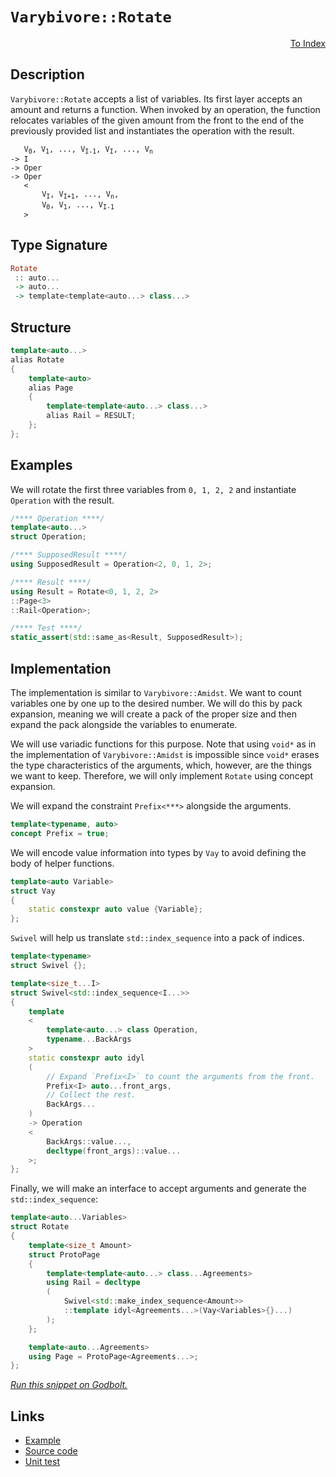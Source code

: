 <!-- Copyright 2024 Feng Mofan
SPDX-License-Identifier: Apache-2.0 -->

# `Varybivore::Rotate`

<p style='text-align: right;'><a href="../../../facilities/metafunctions.md#varybivore-rotate">To Index</a></p>

## Description

`Varybivore::Rotate` accepts a list of variables.
Its first layer accepts an amount and returns a function.
When invoked by an operation, the function relocates variables of the given amount from the front to the end of the previously provided list and instantiates the operation with the result.

<pre><code>   V<sub>0</sub>, V<sub>1</sub>, ..., V<sub>I-1</sub>, V<sub>I</sub>, ..., V<sub>n</sub>
-> I
-> Oper
-> Oper
   &lt;
       V<sub>I</sub>, V<sub>I+1</sub>, ..., V<sub>n</sub>,
       V<sub>0</sub>, V<sub>1</sub>, ..., V<sub>I-1</sub>
   &gt;</code></pre>

## Type Signature

```Haskell
Rotate
 :: auto...
 -> auto...
 -> template<template<auto...> class...>
```

## Structure

```C++
template<auto...>
alias Rotate
{
    template<auto>
    alias Page
    {
        template<template<auto...> class...>
        alias Rail = RESULT;
    };
};
```

## Examples

We will rotate the first three variables from `0, 1, 2, 2` and instantiate `Operation` with the result.

```C++
/**** Operation ****/
template<auto...>
struct Operation;

/**** SupposedResult ****/
using SupposedResult = Operation<2, 0, 1, 2>;

/**** Result ****/
using Result = Rotate<0, 1, 2, 2>
::Page<3>
::Rail<Operation>;

/**** Test ****/
static_assert(std::same_as<Result, SupposedResult>);
```

## Implementation

The implementation is similar to `Varybivore::Amidst`.
We want to count variables one by one up to the desired number.
We will do this by pack expansion, meaning we will create a pack of the proper size and then expand the pack alongside the variables to enumerate.

We will use variadic functions for this purpose.
Note that using `void*` as in the implementation of `Varybivore::Amidst` is impossible since `void*` erases the type characteristics of the arguments, which, however, are the things we want to keep.
Therefore, we will only implement `Rotate` using concept expansion.

We will expand the constraint `Prefix<***>` alongside the arguments.

```C++
template<typename, auto>
concept Prefix = true;
```

We will encode value information into types by `Vay` to avoid defining the body of helper functions.

```C++
template<auto Variable>
struct Vay
{
    static constexpr auto value {Variable};
};
```

`Swivel` will help us translate `std::index_sequence` into a pack of indices.

```C++
template<typename>
struct Swivel {};

template<size_t...I>
struct Swivel<std::index_sequence<I...>>
{
    template
    <
        template<auto...> class Operation,
        typename...BackArgs
    >
    static constexpr auto idyl
    (
        // Expand `Prefix<I>` to count the arguments from the front.
        Prefix<I> auto...front_args,
        // Collect the rest.
        BackArgs...
    )
    -> Operation
    <
        BackArgs::value...,
        decltype(front_args)::value...
    >;
};
```

Finally, we will make an interface to accept arguments and generate the `std::index_sequence`:

```C++
template<auto...Variables>
struct Rotate
{
    template<size_t Amount>
    struct ProtoPage
    {
        template<template<auto...> class...Agreements>
        using Rail = decltype
        (
            Swivel<std::make_index_sequence<Amount>>
            ::template idyl<Agreements...>(Vay<Variables>{}...)
        );
    };

    template<auto...Agreements>
    using Page = ProtoPage<Agreements...>;
};
```

[*Run this snippet on Godbolt.*](https://godbolt.org/#z:OYLghAFBqd5QCxAYwPYBMCmBRdBLAF1QCcAaPECAMzwBtMA7AQwFtMQByARg9KtQYEAysib0QXACx8BBAKoBnTAAUAHpwAMvAFYTStJg1DIApACYAQuYukl9ZATwDKjdAGFUtAK4sGIAKwAzKSuADJ4DJgAcj4ARpjEIAAcwQAOqAqETgwe3r4BaRlZAuGRMSzxiSm2mPaOAkIETMQEuT5%2BQTV12Y3NBKXRcQnJwQpNLW35nWN9A%2BWVIwCUtqhexMjsHAD0AFR7%2BweHRztbJhoAgrv7ANQAIpiprozIeJgK1wenF1fHv4df5zOgLMgQiyG8WGuJkCbi8jlohAAntDsEDzKCGOCvJDoW5kGN0FgqCi0d8DtdlMRMDRVB99gCCJgWKkDIzcQREY9mGxSNcmHDUCSLmhMQ8CBSqTSoYFbtcCMQvJhoVYLkCfjtrgA1JiIul7BlMllMNkw/lELXNPBMWL0IXnMYKhwW5GqgDsFmuM0cyGuIrGmFUqWIfIF1wAbmJFVD3driFabUrXbdldHk4EVYCyX9s581eSAJLM%2BhsQTG7J6k55nPVgFVvbXIQAdzwYdqFYNReNSphHK5rG7qIuDq8TqbLbbJndk7TGaBjM7JrcmQAXpgAPoEAB02/zduHo%2BbrdouIJIBAESwqjXSgAjorRbj89vNyTAoPAVOLtdv3LDaylV%2BP64kCP6gb%2BC7dm4ZqoM%2BKK%2BgYCjvAA8o8xBlgIpAgWB369ow/bPhYTDIAA1ucxDAAoWHfnaoFengPp%2BoygbBtB1x4OgiLHoB34QFRYFbFs1zYIGhjoFCABsGiUtSeCqI%2BJKSXKqC%2BqsghyggmB8uRPiMAQ7xUMQqAsOpmkGbIL7cWB0k0vJb4hkQz5mYIa7NBRmGWaBAnXLkdQmdcVJjBZ5zYd%2BhEkWRFGwZZix8QAtHBKEJOhDB8cBHk/mFpHkQoZ4Rt4mDPu5wUhVg4K4dQhnOa5CiLLlkYFduqVvsqaJJi1qpZvWABKqBNIy7Zzn%2BXa4tBz6xvG9CUc1Q7yiO4o9X1AEfhmoHzkai4ruu4rnCwqkEDRP77uKlK9agyhMMAS2gZOK0hWt/7skNi6jY1dngkwiHPucwBUkyulTe%2BIXXF4mRGNcXVMHQ0qyqVtC4XxoG8el2FjkeJ4EOgZ4sEwxHrheAbXpgd7PJBO17a%2BgNAz%2BZ73V2bEcceMLfb9JZ6bBb4QNqyIwuN1qTSSU5Js%2BMXI9cMXpqlbUSx1xU4U9kEvZuzOYH9ggA3xIMRMAFIXZp0KyidRDnZduLK6rbOvai0sfjOpKXNW/x1hqwmsCymm5p1DuVjL6rXIlaH1AwA0XLTz0Cuz75HX7qHJe1mb2zcQheKk6RKOgXVvF4cPB%2Bcmtg0nKcZJg6eZ9n%2BvR0lge4mYvIaLyXC8mYr6zp74Ol%2BKHu56D2sZwoWfiuXC3DTCdfXA31w1xPdpnsbkGBNPIAQ3QuL%2B7HzXW071wACpvB39JAnRyAuYhCQEBAp4gAo/bH7ivf97yBep8Xd9wyi4sWBwyy0Jw/i8H4HBaFIKgTgbhrDWE9KsdYesQQ8FIAQTQn9ljEQCJITcGgkhmDMAATiwVwfw6CkhcFdK6aQ38OCSF4CwCQGg67/0AcAjgvAcp13gQAz%2BpA4CwBgIgEAqwCCpDhOQSgaBmR0ASFEfsnBVBJHErFcSkhrjAGQD6KQm4zC8GLoQEg7E9D8EECIMQ7ApAyEEIoFQ6g2GkF0A3RsaFUicB4F/H%2Bf8EFAM4EhOEAjxSoCoNcaRsj5GKOUWPVBZhrgQA8KI%2BgwZ0RcEWLwVhWhlgQCQCI1IYiyAUAgGkjJIBgBSBrjQOGCQcoQFiK42IERmiIgcbwSpzBiCIiQrEbQmAHC1NICI1mSEGC0BqZYrAsQvDACgrQWgOVuC8CwNjIw4gBl4CpA4ccEzAEBjaXCTYsCIiMjIYAhEsQ0KNI8FgVx8o8BUMmaQVsxBYhF3uDM4ACIjAIOWFQAwFFNSvEbIlf%2BsC9HCFEOIYx/yzFqFcdY/QhhjBgMsPoPAsQcqQGWKgVIgcJmxQJPrUwlhrBmHodcuMWBEUQGWHYNpgcXAMHcJ4doegwgREGBUYYDdU7FByDS/ILKiiBzmEMRIDcyVLIaOMVoHK/ACtqOSnoIreVMv5bYEVkxxUKtmAy%2BYzLSWQI2BIJxHBf6kDobwBhfiZFyIUUolRoTwm4C0TEmB8S4EvOWBpJgWBEgktIMgyQgRNxYMCCQjQkgzCSEkhofw4ksH6E4BQ0gVDAhcE3OJLg4kkhYMIeJfwkg8F%2BvEga1xDCmEgBYS8jh3CUm8M8YIrJOTokSLYJwZoLAwyulikweCUKx5YM3Am1Z%2BAiCEt0bIAxQLpAgqUGCyxuga62KYPYyZur9WGrcRwDx/C4TXB8SagJCj3pgy4F2nt4TInpOiVCEEZgHWJPYeWmtCQhHZKMie4Yu78m4LrkUxkxBSnlMsfU6pHS/2NOaa09plyum6R6X01xgzhmjPGR06ZUK5mAPwIsxwrYVkaNUOsxkHTtm1Fcfsw5iJjmbEAWci5sDrm3KUPcpDWsS1vIugoT5mBvlcg6f84dRjR2yFBRYwBU7IXPOxVYWF%2BziXItRdkdFmKZSidxfihIhK3jwFJZKoVfgICuCVXSqlsqFhcsyIHXTRm2UGeZV0KVwq%2Bimas5p3oLQLPypmBMMVehXP9DVXynVKw1jariVGvVLjLHGv8Wa9te6D1oOtX2kgZ742XqdaQF1brKC6pjXGrtgbXT%2BCwcQwIQaQ1ZrzaFzghbi1sOSWWpAfCvH3tvcQOtmxG2BJYAoMMPowz7s3P%2BMYGi4sDoblxwFPGTHyHHQJnQIBggzrnY4oLi783uMrd43xqg2sda6z1vr4oImPoyQlwISWqscNSQd6JDWLvDE6ynNc3WsFrl22uDbo66Cfu/RUqpjSAPfaaS08lHTwOCEg/0lDmAhkjLEPBy5iHZlkamQsqVGHXFrOQBsvDggCOWKI9U0jpy4yUd4NRu5TJ6PPNO0xj5XyfmcaHaNiQvHTGTfBTN4T0KcXifhZJoB0mBATK2KeBTlg8VGoJexVTSL7MUu01Suz9Kyg%2BbMyZ9zyvsjOY8xpwOjnRV5GVYK7XMrvNyo84q1XKqnPG8M5q/zRiF0hfoZwPxm3Ovhh212MYsXbUJbiQk5LqXhgerIZlkA2DNyBECP4fBWaaER9dCm0rjvGG2CLY6qrSCQCSH8L6ohroaFJEkLgrgGCzC5rIYEB3Rrytp6Sbq9Rieq/J6vYsZY1zMjOEkEAA%3D%3D)

## Links

- [Example](../../../code/facilities/metafunctions/varybivore/rotate/implementation.hpp)
- [Source code](../../../../conceptrodon/descend/varybivore/rotate.hpp)
- [Unit test](../../../../tests/unit/metafunctions/varybivore/rotate.test.hpp)
